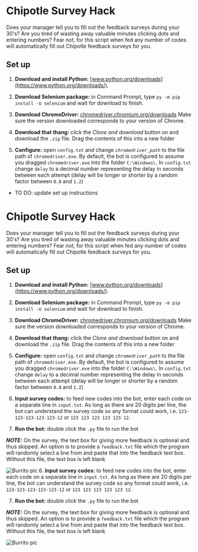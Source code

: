 # Chipotle Survey Hack
Does your manager tell you to fill out the feedback surveys during your 30's? Are you tired of wasting away valuable minutes clicking dots and entering numbers? Fear not, for this script when fed any number of codes will automatically fill out Chipotle feedback surveys for you.

## Set up
1. **Download and install Python:** [www.python.org/downloads](https://www.python.org/downloads/).

2. **Download Selenium package:** in Command Prompt, type `py -m pip install -U selenium` and wait for download to finish.

3. **Download ChromeDriver:** [chromedriver.chromium.org/downloads](https://chromedriver.chromium.org/downloads) Make sure the version downloaded corresponds to your version of Chrome.

4. **Download that thang:** click the *Clone and download* button on and download the `.zip` file. Drag the contents of this into a new folder

5. **Configure:** open `config.txt` and change *`chromedriver_path`* to the file path of `chromedriver.exe`. By default, the bot is configured to assume you dragged `chromedriver.exe` into the folder `C:\Windows\`. In `config.txt` change `delay` to a decimal number representing the delay in seconds between each attempt (delay will be longer or shorter by a random factor between `0.8` and `1.2`)
- TO DO: update set up instructions

# Chipotle Survey Hack
Does your manager tell you to fill out the feedback surveys during your 30's? Are you tired of wasting away valuable minutes clicking dots and entering numbers? Fear not, for this script when fed any number of codes will automatically fill out Chipotle feedback surveys for you.

## Set up
1. **Download and install Python:** [www.python.org/downloads](https://www.python.org/downloads/).

2. **Download Selenium package:** in Command Prompt, type `py -m pip install -U selenium` and wait for download to finish.

3. **Download ChromeDriver:** [chromedriver.chromium.org/downloads](https://chromedriver.chromium.org/downloads) Make sure the version downloaded corresponds to your version of Chrome.

4. **Download that thang:** click the *Clone and download* button on and download the `.zip` file. Drag the contents of this into a new folder

5. **Configure:** open `config.txt` and change *`chromedriver_path`* to the file path of `chromedriver.exe`. By default, the bot is configured to assume you dragged `chromedriver.exe` into the folder `C:\Windows\`. In `config.txt` change `delay` to a decimal number representing the delay in seconds between each attempt (delay will be longer or shorter by a random factor between `0.8` and `1.2`)

6. **Input survey codes:** to feed new codes into the bot, enter each code on a separate line in `input.txt`. As long as there are 20 digits per line, the bot can understand the survey code so any format could work, i.e. `123-123-123-123-123-12` or `123 123 123 123 123 12`.

7. **Run the bot:** double click the `.py` file to run the bot


 **_NOTE:_** On the survey, the text box for giving more feedback is optional and thus skipped. An option is to provide a `feedback.txt` file which the program will randomly select a line from and paste that into the feedback text box. Without this file, the text box is left blank


![Burrito pic](https://www.pymnts.com/wp-content/uploads/2019/08/mobile-order-ahead-Chipotle-rewards-AI.jpg)
6. **Input survey codes:** to feed new codes into the bot, enter each code on a separate line in `input.txt`. As long as there are 20 digits per line, the bot can understand the survey code so any format could work, i.e. `123-123-123-123-123-12` or `123 123 123 123 123 12`.

7. **Run the bot:** double click the `.py` file to run the bot


 **_NOTE:_** On the survey, the text box for giving more feedback is optional and thus skipped. An option is to provide a `feedback.txt` file which the program will randomly select a line from and paste that into the feedback text box. Without this file, the text box is left blank


![Burrito pic](https://www.pymnts.com/wp-content/uploads/2019/08/mobile-order-ahead-Chipotle-rewards-AI.jpg)
